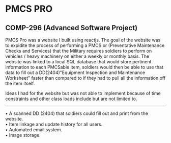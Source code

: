 # PMCS PRO

## COMP-296 (Advanced Software Project)

PMCS Pro was a website I built using reactjs. The goal of the website was to expidite the process
of performing a PMCS or (Preventative Maintenance Checks and Services) that the Military requires
soldiers to perform on vehicles / heavy machinery on either a weekly or monthly basis. The website
was linked to a local SQL database that would store pertinent information to each PMCSable item,
soldiers would then be able to use that data to fill out a DD(2404)"Equipment Inspection and Maintenance
Worksheet" faster than compared to if they had to pull all the information off the item itself. 

Ideas I had for the website but was not able to implement because of time constraints and other 
class loads include but are not limited to. <br>
___________________________________________________________________________
• A scanned DD (2404) that soldiers could fill out and print from the website. <br>
• Item linkage and update history for all users. <br>
• Automated email system. <br>
• Image storage. <br>


